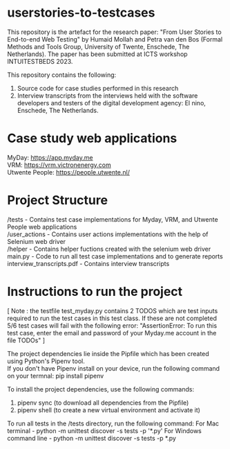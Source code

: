 # userstories-to-testcases

This repository is the artefact for the research paper: "From User Stories to End-to-end Web Testing" by
Humaid Mollah and Petra van den Bos (Formal Methods and Tools Group, University of Twente, Enschede, The Netherlands).
The paper has been submitted at ICTS workshop INTUITESTBEDS 2023.

This repository contains the following:
1. Source code for case studies performed in this research
2. Interview transcripts from the interviews held with the software developers and testers of the digital development agency: El nino, Enschede, The Netherlands.

# Case study web applications
MyDay: https://app.myday.me<br />
VRM: https://vrm.victronenergy.com<br />
Utwente People: https://people.utwente.nl/

# Project Structure

/tests -  Contains test case implementations for Myday, VRM, and Utwente People web applications <br />
/user_actions - Contains user actions implementations with the help of Selenium web driver <br />
/helper - Contains helper fuctions created with the selenium web driver <br />
main.py - Code to run all test case implementations and to generate reports <br />
interview_transcripts.pdf - Contains interview transcripts

# Instructions to run the project 

[ Note : the testfile test_myday.py contains 2 TODOS which are test inputs required to run the test cases in this test class. If these are not completed 5/6 test cases will fail with the following error: "AssertionError: To run this test case, enter the email and password of your Myday.me account in the file TODOs" ] 

The project dependencies lie inside the Pipfile which has been created using Python's Pipenv tool. <br />
If you don't have Pipenv install on your device, run the following command on your termnal: 
pip install pipenv

To install the project dependencies, use the following commands:
1. pipenv sync (to download all dependencies from the Pipfile)
2. pipenv shell (to create a new virtual environment and activate it)

To run all tests in the /tests directory, run the following command:
For Mac terminal - python -m unittest discover -s tests -p '*.py'
For Windows command line - python -m unittest discover -s tests -p *.py




